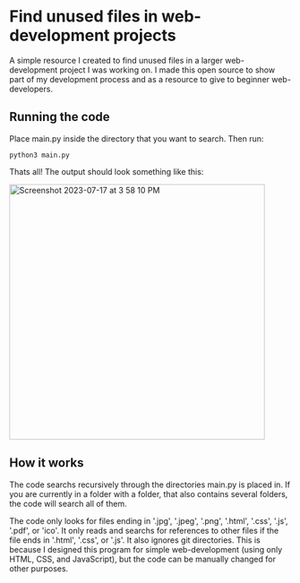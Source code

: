# Find unused files in web-development projects
A simple resource I created to find unused files in a larger web-development project I was working on. I made this open source to show part of my development process and as a resource to give to beginner web-developers.

## Running the code
Place main.py inside the directory that you want to search. Then run:

    python3 main.py

Thats all! The output should look something like this:

<img width="456" alt="Screenshot 2023-07-17 at 3 58 10 PM" src="https://github.com/zroe1/findUnusedFilesHTML/assets/114773939/7e86abbd-87c9-4f6c-89b1-98c9f04f3068">

## How it works
The code searchs recursively through the directories main.py is placed in. If you are currently in a folder with a folder, that also contains several folders, the code will search all of them.

The code only looks for files ending in '.jpg', '.jpeg', '.png', '.html', '.css', '.js', '.pdf', or 'ico'. It only reads and searchs for references to other files if the file ends in '.html', '.css', or '.js'. It also ignores git directories. This is because I designed this program for simple web-development (using only HTML, CSS, and JavaScript), but the code can be manually changed for other purposes.
